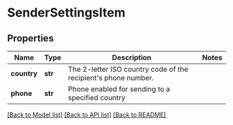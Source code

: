 # SenderSettingsItem

## Properties
Name | Type | Description | Notes
------------ | ------------- | ------------- | -------------
**country** | **str** | The 2-letter ISO country code of the recipient&#39;s phone number.  | 
**phone** | **str** | Phone enabled for sending to a specified country | 

[[Back to Model list]](../README.md#documentation-for-models) [[Back to API list]](../README.md#documentation-for-api-endpoints) [[Back to README]](../README.md)


